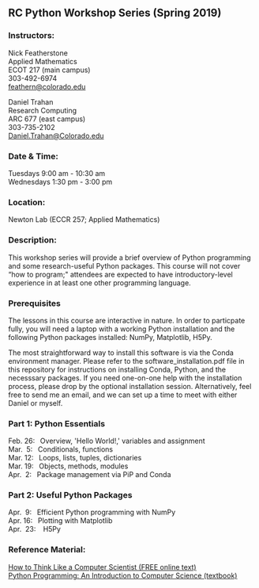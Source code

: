 ## RC Python Workshop Series (Spring 2019)

### Instructors:
Nick Featherstone  
Applied Mathematics  
ECOT 217  (main campus)  
303-492-6974  
feathern@colorado.edu  

Daniel Trahan  
Research Computing  
ARC 677  (east campus)  
303-735-2102    
Daniel.Trahan@Colorado.edu

### Date & Time:
Tuesdays 9:00 am - 10:30 am   
Wednesdays 1:30 pm - 3:00 pm

### Location:
Newton Lab (ECCR 257; Applied Mathematics)


### Description:  
This workshop series will provide a brief overview of Python programming and some research-useful Python packages. This course will not cover “how to program;" attendees are expected to have introductory-level experience in at least one other programming language. 

### Prerequisites
The lessons in this course are interactive in nature.  In order to particpate fully, you will need a laptop with a working Python installation and the following Python packages installed:  NumPy, Matplotlib, H5Py.

The most straightforward way to install this software is via the Conda environment manager.  Please refer to the software_installation.pdf file in this repository for instructions on installing Conda, Python, and the necesssary packages.  If you need one-on-one help with the installation process, please drop by the optional installation session.  Alternatively, feel free to send me an email, and we can set up a time to meet with either Daniel or myself.

### Part 1:  Python Essentials
Feb. 26: &ensp;Overview, 'Hello World!,' variables and assignment  
Mar. &nbsp;5: &ensp;Conditionals, functions  
Mar. 12:  &ensp;Loops, lists, tuples, dictionaries  
Mar. 19:  &ensp;Objects, methods, modules  
Apr. &nbsp;2:  &ensp;Package management via PiP and Conda

### Part 2:  Useful Python Packages 
Apr. &nbsp;9: &ensp;Efficient Python programming with NumPy   
Apr. 16:  &ensp;Plotting with Matplotlib    
Apr. &nbsp;23:  &nbsp;&ensp;H5Py  


### Reference Material:  
[How to Think Like a Computer Scientist (FREE online text)](http://openbookproject.net/thinkcs/python/english3e/)  
[Python Programming: An Introduction to Computer Science (textbook)](http://mcsp.wartburg.edu/zelle/python/)



